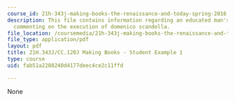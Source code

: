 ```yaml
---
course_id: 21h-343j-making-books-the-renaissance-and-today-spring-2016
description: This file contains information regarding an educated man's journal entry
  commenting on the execution of domenico scandella.
file_location: /coursemedia/21h-343j-making-books-the-renaissance-and-today-spring-2016/fab51a2280240d4177deec4ce2c11ffd_MIT21H_343JS16_Scandella.pdf
file_type: application/pdf
layout: pdf
title: 21H.343J/CC.120J Making Books - Student Example 1
type: course
uid: fab51a2280240d4177deec4ce2c11ffd

---
```

None